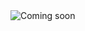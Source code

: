 <picture>
 <source media="(prefers-color-scheme: dark)" srcset="https://github.com/Divante222/Hello_World/blob/main/dark-theme-np17.jpg">
 <source media="(prefers-color-scheme: light)" srcset="https://raw.githubusercontent.com/Divante222/Hello_World/main/lightmode-image-example.webp">
 <img alt="Coming soon" src="YOUR-DEFAULT-IMAGE">
</picture> 